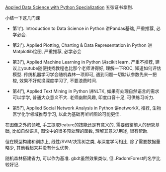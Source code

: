 <!--
.. title: Applied Data Science with Python Specialization小结
.. slug: Applied-Data-Science-with-Python-Specialization-summary
.. date: 2018-4-17 1:00 UTC+08:00
.. tags: python
.. category: python
.. link:
.. description:
.. type: text
-->

[Applied Data Science with Python Specialization](https://www.coursera.org/specializations/data-science-python)
五张证书拿到.

小结一下这几门课
<!-- TEASER_END -->

* 第1门. Introduction to Data Science in Python
讲Pandas基础, 严重推荐, 必学必会.

* 第2门. Applied Plotting, Charting & Data Representation in Python
讲Matplotlib绘图, 严重推荐, 必学必会

* 第3门, Applied Machine Learning in Python
讲scikit learn, 严重不推荐, 建议上youtube随便找找教程也比那个老师讲得好,
理解一下ROC, 知道如何评估模型.
传统机器学习学会随机森林一项即可, 遇到问题一切默认参数先来一把梭, 效果不好就换深度学习了, 不要浪费时间.

* 第4门, Applied Text Mining in Python
讲NLTK, 如果有处理自然语言的需求可以学学, 普通大众意义不大. 老师幽默风趣, 印度口音十足, 可供练习听力.

* 第5门, Applied Social Network Analysis in Python
讲networkX, 推荐, 生物医学化学领域推荐学习, 以此为基础再听听图论可能更佳.

在图像之外的领域, 手工提取feature的技能还是有意义的, 需要借鉴前人的研究基础, 比如自然语言, 图论中的很多预处理的函数, 理解其意义\用途, 很有帮助.

但在模型构建和训练上, 线性/SVM/决策树之类, 与深度学习相比, 除了需要数据量略少, 其他看起来并没有什么优势.

随机森林搭建省力, 可以作为基准. gbdt虽然效果类似, 但..RadomForest的名字比较好记. 
